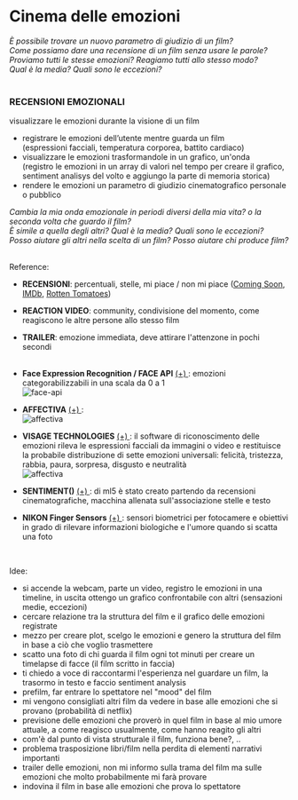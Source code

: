 # Cinema delle emozioni  
  
_È possibile trovare un nuovo parametro di giudizio di un film?   
Come possiamo dare una recensione di un film senza usare le parole?  
Proviamo tutti le stesse emozioni? Reagiamo tutti allo stesso modo?   
Qual è la media? Quali sono le eccezioni?_  
<br>  
### RECENSIONI EMOZIONALI  
visualizzare le emozioni durante la visione di un film  
- registrare le emozioni dell’utente mentre guarda un film  
(espressioni facciali, temperatura corporea, battito cardiaco)  
- visualizzare le emozioni trasformandole in un grafico, un'onda  
(registro le emozioni in un array di valori nel tempo per creare il grafico,  
sentiment analisys del volto e aggiungo la parte di memoria storica)    
- rendere le emozioni un parametro di giudizio cinematografico personale o pubblico  

_Cambia la mia onda emozionale in periodi diversi della mia vita? o la seconda volta che guardo il film?  
È simile a quella degli altri? Qual è la media? Quali sono le eccezioni?  
Posso aiutare gli altri nella scelta di un film? Posso aiutare chi produce film?_    
<br> 

Reference:
- **RECENSIONI**: percentuali, stelle, mi piace / non mi piace ([Coming Soon](https://www.comingsoon.it/), [IMDb](https://www.imdb.com/), [Rotten Tomatoes](https://www.rottentomatoes.com/))
- **REACTION VIDEO**: community, condivisione del momento, come reagiscono le altre persone allo stesso film
- **TRAILER**: emozione immediata, deve attirare l'attenzone in pochi secondi  
  <br>  
- **Face Expression Recognition / FACE API** [(+) ](https://github.com/justadudewhohacks/face-api.js): emozioni categorabilizzabili in una scala da 0 a 1  
![face-api](https://user-images.githubusercontent.com/31125521/50575270-f501d080-0dfb-11e9-9676-8f419efdade4.png)  
  
- **AFFECTIVA** [(+) ](https://www.affectiva.com/):   
![affectiva](https://www.digitalic.it/wp-content/uploads/2019/04/affectiva.jpg)  
  
- **VISAGE TECHNOLOGIES** [(+) ](https://visagetechnologies.com/): il software di riconoscimento delle emozioni rileva le espressioni facciali da immagini o video e restituisce la probabile distribuzione di sette emozioni universali: felicità, tristezza, rabbia, paura, sorpresa, disgusto e neutralità   
![affectiva](https://visagetechnologies.com/wp-content/uploads/2020/02/Add-a-subheading-10.png)  
  
- **SENTIMENT()** [(+) ](https://ml5js.org/reference/api-Sentiment/): di ml5 è stato creato partendo da recensioni cinematografiche, macchina allenata sull'associazione stelle e testo  
  
- **NIKON Finger Sensors** [(+) ](https://petapixel.com/2018/07/16/nikon-working-on-finger-sensors-that-can-read-your-emotions/): sensori biometrici per fotocamere e obiettivi in ​​grado di rilevare informazioni biologiche e l'umore quando si scatta una foto    
<br> 

Idee:  
- si accende la webcam, parte un video, registro le emozioni in una timeline, in uscita ottengo un grafico confrontabile con altri (sensazioni medie, eccezioni)
- cercare relazione tra la struttura del film e il grafico delle emozioni registrate
- mezzo per creare plot, scelgo le emozioni e genero la struttura del film in base a ciò che voglio trasmettere
- scatto una foto di chi guarda il film ogni tot minuti per creare un timelapse di facce (il film scritto in faccia)
- ti chiedo a voce di raccontarmi l'esperienza nel guardare un film, la trasormo in testo e faccio sentiment analysis  
- prefilm, far entrare lo spettatore nel "mood" del film
- mi vengono consigliati altri film da vedere in base alle emozioni che si provano (probabilità di netflix)
- previsione delle emozioni che proverò in quel film in base al mio umore attuale, a come reagisco usualmente, come hanno reagito gli altri
- com'è dal punto di vista strutturale il film, funziona bene?, ..
- problema trasposizione libri/film nella perdita di elementi narrativi importanti 
- trailer delle emozioni, non mi informo sulla trama del film ma sulle emozioni che molto probabilmente mi farà provare
- indovina il film in base alle emozioni che prova lo spettatore
